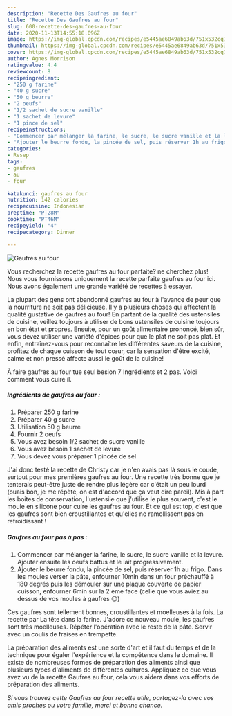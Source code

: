 ```yaml
---
description: "Recette Des Gaufres au four"
title: "Recette Des Gaufres au four"
slug: 600-recette-des-gaufres-au-four
date: 2020-11-13T14:55:18.096Z
image: https://img-global.cpcdn.com/recipes/e5445ae6849ab63d/751x532cq70/gaufres-au-four-photo-principale-de-la-recette.jpg
thumbnail: https://img-global.cpcdn.com/recipes/e5445ae6849ab63d/751x532cq70/gaufres-au-four-photo-principale-de-la-recette.jpg
cover: https://img-global.cpcdn.com/recipes/e5445ae6849ab63d/751x532cq70/gaufres-au-four-photo-principale-de-la-recette.jpg
author: Agnes Morrison
ratingvalue: 4.4
reviewcount: 8
recipeingredient:
- "250 g farine"
- "40 g sucre"
- "50 g beurre"
- "2 oeufs"
- "1/2 sachet de sucre vanille"
- "1 sachet de levure"
- "1 pince de sel"
recipeinstructions:
- "Commencer par mélanger la farine, le sucre, le sucre vanille et la levure. Ajouter ensuite les oeufs battus et le lait progressivement."
- "Ajouter le beurre fondu, la pincée de sel, puis réserver 1h au frigo. Dans les moules verser la pâte, enfourner 10min dans un four préchauffé à 180 degrés puis les démouler sur une plaque couverte de papier cuisson, enfourner 6min sur la 2 ème face (celle que vous aviez au dessus de vos moules à gaufres 😉)"
categories:
- Resep
tags:
- gaufres
- au
- four

katakunci: gaufres au four 
nutrition: 142 calories
recipecuisine: Indonesian
preptime: "PT28M"
cooktime: "PT46M"
recipeyield: "4"
recipecategory: Dinner

---
```



![Gaufres au four](https://img-global.cpcdn.com/recipes/e5445ae6849ab63d/751x532cq70/gaufres-au-four-photo-principale-de-la-recette.jpg)

Vous recherchez la recette gaufres au four parfaite? ne cherchez plus! Nous vous fournissons uniquement la recette parfaite gaufres au four ici. Nous avons également une grande variété de recettes à essayer.

La plupart des gens ont abandonné gaufres au four à l'avance de peur que la nourriture ne soit pas délicieuse. Il y a plusieurs choses qui affectent la qualité gustative de gaufres au four! En partant de la qualité des ustensiles de cuisine, veillez toujours à utiliser de bons ustensiles de cuisine toujours en bon état et propres. Ensuite, pour un goût alimentaire prononcé, bien sûr, vous devez utiliser une variété d'épices pour que le plat ne soit pas plat. Et enfin, entraînez-vous pour reconnaître les différentes saveurs de la cuisine, profitez de chaque cuisson de tout cœur, car la sensation d'être excité, calme et non pressé affecte aussi le goût de la cuisine!

<!--inarticleads1-->

À faire gaufres au four tue seul besion 7 Ingrédients et 2 pas. Voici comment vous cuire il.

##### Ingrédients de gaufres au four :

1. Préparer 250 g farine
1. Préparer 40 g sucre
1. Utilisation 50 g beurre
1. Fournir 2 oeufs
1. Vous avez besoin 1/2 sachet de sucre vanille
1. Vous avez besoin 1 sachet de levure
1. Vous devez vous préparer 1 pincée de sel


J&#39;ai donc testé la recette de Christy car je n&#39;en avais pas là sous le coude, surtout pour mes premières gaufres au four. Une recette très bonne que je tenterais peut-être juste de rendre plus légère car c&#39;était un peu lourd (ouais bon, je me répète, on est d&#39;accord que ça veut dire pareil). Mis à part les boites de conservation, l&#39;ustensile que j&#39;utilise le plus souvent, c&#39;est le moule en silicone pour cuire les gaufres au four. Et ce qui est top, c&#39;est que les gaufres sont bien croustillantes et qu&#39;elles ne ramollissent pas en refroidissant ! 

<!--inarticleads2-->

##### Gaufres au four pas à pas :

1. Commencer par mélanger la farine, le sucre, le sucre vanille et la levure. Ajouter ensuite les oeufs battus et le lait progressivement.
1. Ajouter le beurre fondu, la pincée de sel, puis réserver 1h au frigo. Dans les moules verser la pâte, enfourner 10min dans un four préchauffé à 180 degrés puis les démouler sur une plaque couverte de papier cuisson, enfourner 6min sur la 2 ème face (celle que vous aviez au dessus de vos moules à gaufres 😉)


Ces gaufres sont tellement bonnes, croustillantes et moelleuses à la fois. La recette par La tête dans la farine. J&#39;adore ce nouveau moule, les gaufres sont très moelleuses. Répéter l&#39;opération avec le reste de la pâte. Servir avec un coulis de fraises en trempette. 

<!--inarticleads1-->

<p>
La préparation des aliments est une sorte d'art et il faut du temps et de la technique pour égaler l'expérience et la compétence dans le domaine. Il existe de nombreuses formes de préparation des aliments ainsi que plusieurs types d'aliments de différentes cultures. Appliquez ce que vous avez vu de la recette Gaufres au four, cela vous aidera dans vos efforts de préparation des aliments.
</p>

<p>
<i>Si vous trouvez cette Gaufres au four recette utile, partagez-la avec vos amis proches ou votre famille, merci et bonne chance.</i>
</p>
